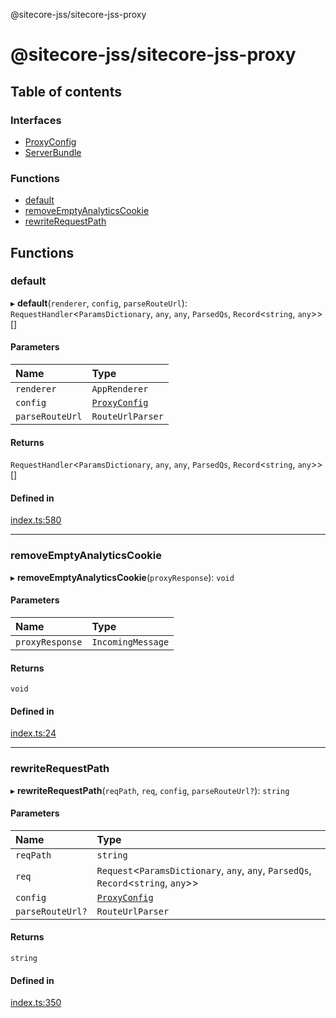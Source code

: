 @sitecore-jss/sitecore-jss-proxy

# @sitecore-jss/sitecore-jss-proxy

## Table of contents

### Interfaces

- [ProxyConfig](interfaces/ProxyConfig.md)
- [ServerBundle](interfaces/ServerBundle.md)

### Functions

- [default](README.md#default)
- [removeEmptyAnalyticsCookie](README.md#removeemptyanalyticscookie)
- [rewriteRequestPath](README.md#rewriterequestpath)

## Functions

### default

▸ **default**(`renderer`, `config`, `parseRouteUrl`): `RequestHandler`\<`ParamsDictionary`, `any`, `any`, `ParsedQs`, `Record`\<`string`, `any`\>\>[]

#### Parameters

| Name | Type |
| :------ | :------ |
| `renderer` | `AppRenderer` |
| `config` | [`ProxyConfig`](interfaces/ProxyConfig.md) |
| `parseRouteUrl` | `RouteUrlParser` |

#### Returns

`RequestHandler`\<`ParamsDictionary`, `any`, `any`, `ParsedQs`, `Record`\<`string`, `any`\>\>[]

#### Defined in

[index.ts:580](https://github.com/Sitecore/jss/blob/b9adc36ae/packages/sitecore-jss-proxy/src/index.ts#L580)

___

### removeEmptyAnalyticsCookie

▸ **removeEmptyAnalyticsCookie**(`proxyResponse`): `void`

#### Parameters

| Name | Type |
| :------ | :------ |
| `proxyResponse` | `IncomingMessage` |

#### Returns

`void`

#### Defined in

[index.ts:24](https://github.com/Sitecore/jss/blob/b9adc36ae/packages/sitecore-jss-proxy/src/index.ts#L24)

___

### rewriteRequestPath

▸ **rewriteRequestPath**(`reqPath`, `req`, `config`, `parseRouteUrl?`): `string`

#### Parameters

| Name | Type |
| :------ | :------ |
| `reqPath` | `string` |
| `req` | `Request`\<`ParamsDictionary`, `any`, `any`, `ParsedQs`, `Record`\<`string`, `any`\>\> |
| `config` | [`ProxyConfig`](interfaces/ProxyConfig.md) |
| `parseRouteUrl?` | `RouteUrlParser` |

#### Returns

`string`

#### Defined in

[index.ts:350](https://github.com/Sitecore/jss/blob/b9adc36ae/packages/sitecore-jss-proxy/src/index.ts#L350)

